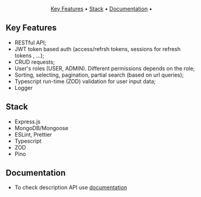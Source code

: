 <p align="center">
  <a href="#key-features">Key Features</a>  •
  <a href="#stack">Stack</a> •
  <a href="#documentation">Documentation</a> •
</p>


## Key Features

- RESTful API;
- JWT token based auth (access/refrsh tokens, sessions for refresh tokens , ...);
- CRUD requests;
- User's roles (USER, ADMIN). Different permissions depends on the role;
- Sorting, selecting, pagination, partial search (based on url queries);
- Typescript run-time (ZOD) validation for user input data;
- Logger

## Stack

- Express.js
- MongoDB/Mongoose
- ESLint, Prettier
- Typescript
- ZOD
- Pino

## Documentation

- To check description API use [documentation](https://documenter.getpostman.com/view/16854861/2s935ppiAa)


